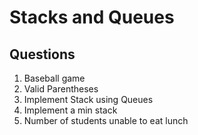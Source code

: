 # Stacks and Queues

## Questions

1. Baseball game
2. Valid Parentheses
3. Implement Stack using Queues
4. Implement a min stack
5. Number of students unable to eat lunch
